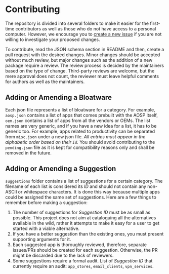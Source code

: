 # Contributing

The repository is divided into several folders to make it easier for the first-time contributors as well as those who
do not have access to a personal computer. However, we encourage you to [create a new issue](https://github.com/MuntashirAkon/android-debloat-list/issues/new/choose)
if you are not willing to investigate your proposed changes.

To contribute, read the JSON schema section in README and then, create a pull request with the desired changes. Minor
changes should be accepted without much review, but major changes such as the addition of a new package require a
review. The review process is decided by the maintainers based on the type of change. Third-party reviews are welcome,
but the mere approval does not count, the reviewer must leave helpful comments for authors as well as the maintainers.

## Adding or Amending a Bloatware
Each json file represents a list of bloatware for a category. For example, `aosp.json` contains a list of apps that
comes prebuilt with the AOSP itself, `oem.json` contains a list of apps from all the vendors or OEMs. The list names
are very generic, and if you have a new idea for a list, it has to be generic too. For example, apps related to
productivity can be separated from `misc.json` under a new json file. _All entries must appear in the alphabetic order
based on their `id`._ You should avoid contributing to the `pending.json` file as it is kept for compatibility reasons
only and shall be removed in the future.

## Adding or Amending a Suggestion
`suggestions` folder contains a list of suggestions for a certain category. The filename of each list is considered its
_ID_ and should not contain any non-ASCII or whitespace characters. It is done this way because multiple apps could be
assigned the same set of suggestions. Here are a few things to remember before making a suggestion:
1. The number of suggestions for _Suggestion ID_ must be as small as possible. This project does not aim at cataloguing
   all the alternatives available in the wild, rather it attempts to make it easy for a user to get started with a
   viable alternative.
2. If you have a better suggestion than the existing ones, you must present supporting arguments for it.
3. Each suggested app is thoroughly reviewed, therefore, separate issues/PRs should be created for each suggestion.
   Otherwise, the PR might be discarded due to the lack of reviewers.
4. Some suggestions require a formal audit. List of _Suggestion ID_ that currently require an audit: `app_stores`,
   `email_clients`, `vpn_services`.